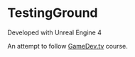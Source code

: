 # TestingGround


Developed with Unreal Engine 4


An attempt to follow [GameDev.tv](https://community.gamedev.tv/) course.